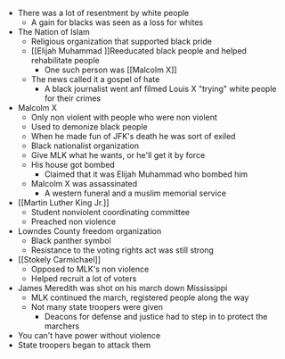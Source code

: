 - There was a lot of resentment by white people
	- A gain for blacks was seen as a loss for whites
- The Nation of Islam
	- Religious organization that supported black pride
	- [[Elijah Muhammad ]]Reeducated black people and helped rehabilitate people
		- One such person was [[Malcolm X]]
	- The news called it a gospel of hate
		- A black journalist went anf filmed Louis X "trying" white people for their crimes
- Malcolm X
	- Only non violent with people who were non violent
	- Used to demonize black people
	- When he made fun of JFK's death he was sort of exiled
	- Black nationalist organization
	- Give MLK what he wants, or he'll get it by force
	- His house got bombed
		- Claimed that it was Elijah Muhammad who bombed him
	- Malcolm X was assassinated
		- A western funeral and a muslim memorial service
- [[Martin Luther King Jr.]]
	- Student nonviolent coordinating committee
	- Preached non violence
- Lowndes County freedom organization
	- Black panther symbol
	- Resistance to the voting rights act was still strong
- [[Stokely Carmichael]]
	- Opposed to MLK's non violence 
	- Helped recruit a lot of voters
- James Meredith was shot on his march down Mississippi
	- MLK continued the march, registered people along the way
	- Not many state troopers were given
		- Deacons for defense and justice had to step in to protect the marchers
- You can't have power without violence
- State troopers began to attack them